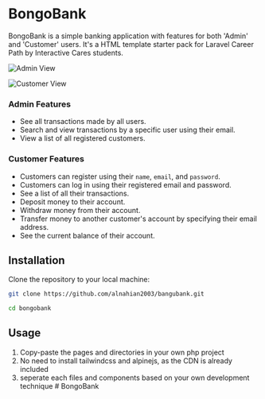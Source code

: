 # BongoBank

BongoBank is a simple banking application with features for both 'Admin' and 'Customer' users. It's a HTML template starter pack for Laravel Career Path by Interactive Cares students.

![Admin View](screenshots/admin_preview.png)

![Customer View](screenshots/customers_preview.png)

### Admin Features

- See all transactions made by all users.
- Search and view transactions by a specific user using their email.
- View a list of all registered customers.

### Customer Features

- Customers can register using their `name`, `email`, and `password`.
- Customers can log in using their registered email and password.
- See a list of all their transactions.
- Deposit money to their account.
- Withdraw money from their account.
- Transfer money to another customer's account by specifying their email address.
- See the current balance of their account.

## Installation

Clone the repository to your local machine:

```bash
git clone https://github.com/alnahian2003/bangubank.git
```

```bash
cd bongobank
```

## Usage

1. Copy-paste the pages and directories in your own php project
2. No need to install tailwindcss and alpinejs, as the CDN is already included
3. seperate each files and components based on your own development technique
#   B o n g o B a n k  
 